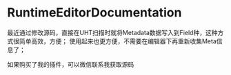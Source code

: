 # RuntimeEditorDocumentation

最近通过修改源码，直接在UHT扫描时就将Metadata数据写入到Field种，这种方式很简单高效，方便；
使用起来也更方便，不需要在编辑器下再重新收集Meta信息了；

如果购买了我的插件，可以微信联系我获取源码